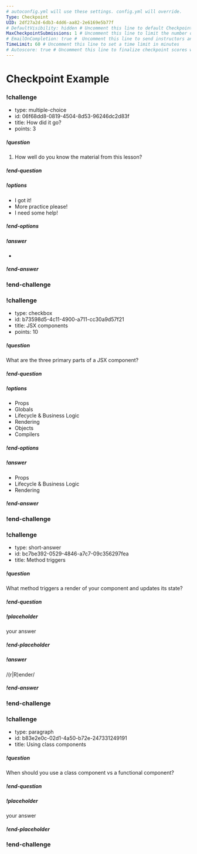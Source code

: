 ```yaml
---
# autoconfig.yml will use these settings. config.yml will override.
Type: Checkpoint
UID: 2df27a2d-6db3-4dd6-aa82-2e6169e5b77f
# DefaultVisibility: hidden # Uncomment this line to default Checkpoint to hidden
MaxCheckpointSubmissions: 1 # Uncomment this line to limit the number of submissions
# EmailOnCompletion: true #  Uncomment this line to send instructors an email once a student has completed a checkpoint
TimeLimit: 60 # Uncomment this line to set a time limit in minutes
# Autoscore: true # Uncomment this line to finalize checkpoint scores without instructor review
---
```


# Checkpoint Example

<!--BEGIN CHALLENGE-->

### !challenge

* type: multiple-choice
* id: 06f68dd8-0819-4504-8d53-96246dc2d83f
* title: How did it go?
* points: 3
<!--Other optional fields (checkpoints only) -->
<!--`points: 1`: the number of points for scoring as a checkpoint-->
<!--`topics: python, pandas`: the topics for analyzing points-->

##### !question

1. How well do you know the material from this lesson?

##### !end-question

##### !options

* I got it!
* More practice please!
* I need some help!

##### !end-options

##### !answer

*

##### !end-answer

### !end-challenge

<!--END CHALLENGE-->

<!--BEGIN CHALLENGE-->

### !challenge

* type: checkbox
* id: b73598d5-4c11-4900-a711-cc30a9d57f21
* title: JSX components
* points: 10
<!--Other optional fields (checkpoints only) -->
<!--`points: 1`: the number of points for scoring as a checkpoint-->
<!--`topics: python, pandas`: the topics for analyzing points-->

##### !question

What are the three primary parts of a JSX component?

##### !end-question

##### !options

* Props
* Globals
* Lifecycle & Business Logic
* Rendering
* Objects
* Compilers

##### !end-options

##### !answer

* Props
* Lifecycle & Business Logic
* Rendering

##### !end-answer

### !end-challenge

<!--END CHALLENGE-->

<!--BEGIN CHALLENGE-->

### !challenge

* type: short-answer
* id: bc7be392-0529-4846-a7c7-09c356297fea
* title: Method triggers
<!--Other optional fields (checkpoints only) -->
<!--`points: 1`: the number of points for scoring as a checkpoint-->
<!--`topics: python, pandas`: the topics for analyzing points-->

##### !question

What method triggers a render of your component and updates its state?

##### !end-question

##### !placeholder
your answer
##### !end-placeholder

##### !answer

/(r|R)ender/

##### !end-answer

### !end-challenge

<!--END CHALLENGE-->

<!--BEGIN CHALLENGE-->

### !challenge

* type: paragraph
* id: b83e2e0c-02d1-4a50-b72e-247331249191
* title: Using class components
<!--Other optional fields (checkpoints only) -->
<!--`points: 1`: the number of points for scoring as a checkpoint-->
<!--`topics: python, pandas`: the topics for analyzing points-->

##### !question

When should you use a class component vs a functional component?

##### !end-question

##### !placeholder

your answer

##### !end-placeholder

### !end-challenge

<!--END CHALLENGE-->
